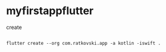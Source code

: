 # myfirstappflutter

create
```agsl

flutter create --org com.ratkovski.app -a kotlin -iswift .

```